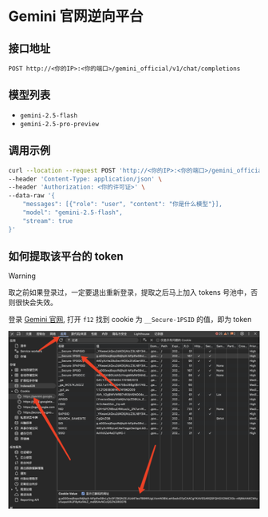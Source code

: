 # Gemini 官网逆向平台

## 接口地址

```curl
POST http://<你的IP>:<你的端口>/gemini_official/v1/chat/completions
```

## 模型列表

- `gemini-2.5-flash`
- `gemini-2.5-pro-preview`

## 调用示例

```bash
curl --location --request POST 'http://<你的IP>:<你的端口>/gemini_official/v1/chat/completions' \
--header 'Content-Type: application/json' \
--header 'Authorization: <你的许可证>' \
--data-raw '{
    "messages": [{"role": "user", "content": "你是什么模型"}],
    "model": "gemini-2.5-flash",
    "stream": true
}'
```

## 如何提取该平台的 token

> [!WARNING]
> 取之前如果登录过，一定要退出重新登录，提取之后马上加入 tokens 号池中，否则很快会失效。

登录 [Gemini 官网](https://gemini.google.com/), 打开 `f12` 找到 cookie 为 `__Secure-1PSID` 的值，即为 token

![token](/WechatIMG424.jpg)
